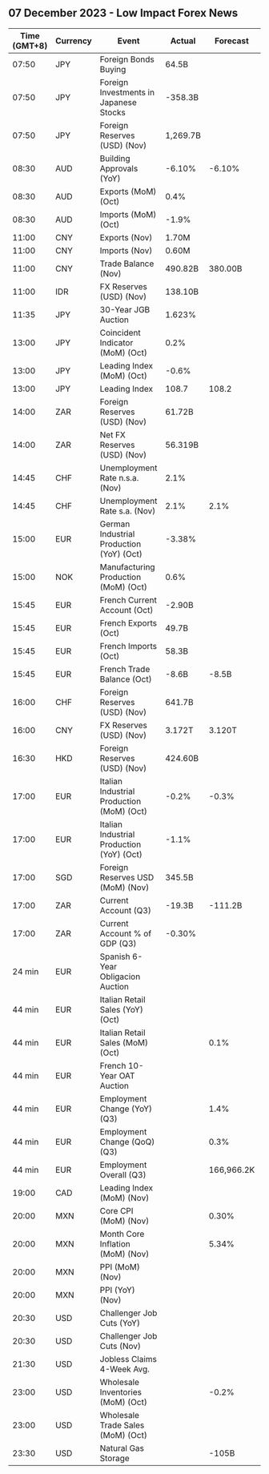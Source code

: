 ## 07 December 2023 - Low Impact Forex News

| Time (GMT+8) | Currency | Event | Actual | Forecast | Previous |
|------|----------|-------|--------|----------|----------|
| 07:50 | JPY | Foreign Bonds Buying | 64.5B |  | -84.3B |
| 07:50 | JPY | Foreign Investments in Japanese Stocks | -358.3B |  | 4.5B |
| 07:50 | JPY | Foreign Reserves (USD) (Nov) | 1,269.7B |  | 1,238.0B |
| 08:30 | AUD | Building Approvals (YoY) | -6.10% | -6.10% | -20.60% |
| 08:30 | AUD | Exports (MoM) (Oct) | 0.4% |  | -1.8% |
| 08:30 | AUD | Imports (MoM) (Oct) | -1.9% |  | 8.0% |
| 11:00 | CNY | Exports (Nov) | 1.70M |  | -3.10M |
| 11:00 | CNY | Imports (Nov) | 0.60M |  | 6.40M |
| 11:00 | CNY | Trade Balance (Nov) | 490.82B | 380.00B | 405.47B |
| 11:00 | IDR | FX Reserves (USD) (Nov) | 138.10B |  | 133.10B |
| 11:35 | JPY | 30-Year JGB Auction | 1.623% |  | 1.741% |
| 13:00 | JPY | Coincident Indicator (MoM) (Oct) | 0.2% |  | 0.3% |
| 13:00 | JPY | Leading Index (MoM) (Oct) | -0.6% |  | -0.2% |
| 13:00 | JPY | Leading Index | 108.7 | 108.2 | 109.3 |
| 14:00 | ZAR | Foreign Reserves (USD) (Nov) | 61.72B |  | 60.96B |
| 14:00 | ZAR | Net FX Reserves (USD) (Nov) | 56.319B |  | 55.510B |
| 14:45 | CHF | Unemployment Rate n.s.a. (Nov) | 2.1% |  | 2.0% |
| 14:45 | CHF | Unemployment Rate s.a. (Nov) | 2.1% | 2.1% | 2.1% |
| 15:00 | EUR | German Industrial Production (YoY) (Oct) | -3.38% |  | -3.76% |
| 15:00 | NOK | Manufacturing Production (MoM) (Oct) | 0.6% |  | -1.3% |
| 15:45 | EUR | French Current Account (Oct) | -2.90B |  | -2.80B |
| 15:45 | EUR | French Exports (Oct) | 49.7B |  | 49.1B |
| 15:45 | EUR | French Imports (Oct) | 58.3B |  | 57.9B |
| 15:45 | EUR | French Trade Balance (Oct) | -8.6B | -8.5B | -8.9B |
| 16:00 | CHF | Foreign Reserves (USD) (Nov) | 641.7B |  | 657.5B |
| 16:00 | CNY | FX Reserves (USD) (Nov) | 3.172T | 3.120T | 3.101T |
| 16:30 | HKD | Foreign Reserves (USD) (Nov) | 424.60B |  | 416.00B |
| 17:00 | EUR | Italian Industrial Production (MoM) (Oct) | -0.2% | -0.3% | 0.1% |
| 17:00 | EUR | Italian Industrial Production (YoY) (Oct) | -1.1% |  | -2.0% |
| 17:00 | SGD | Foreign Reserves USD (MoM) (Nov) | 345.5B |  | 338.2B |
| 17:00 | ZAR | Current Account (Q3) | -19.3B | -111.2B | -185.2B |
| 17:00 | ZAR | Current Account % of GDP (Q3) | -0.30% |  | -2.70% |
| 24 min | EUR | Spanish 6-Year Obligacion Auction |  |  | 0.849% |
| 44 min | EUR | Italian Retail Sales (YoY) (Oct) |  |  | 1.3% |
| 44 min | EUR | Italian Retail Sales (MoM) (Oct) |  | 0.1% | -0.3% |
| 44 min | EUR | French 10-Year OAT Auction |  |  | 3.32% |
| 44 min | EUR | Employment Change (YoY) (Q3) |  | 1.4% | 1.3% |
| 44 min | EUR | Employment Change (QoQ) (Q3) |  | 0.3% | 0.2% |
| 44 min | EUR | Employment Overall (Q3) |  | 166,966.2K | 166,745.3K |
| 19:00 | CAD | Leading Index (MoM) (Nov) |  |  | -0.01% |
| 20:00 | MXN | Core CPI (MoM) (Nov) |  | 0.30% | 0.39% |
| 20:00 | MXN | Month Core Inflation (MoM) (Nov) |  | 5.34% | 5.50% |
| 20:00 | MXN | PPI (MoM) (Nov) |  |  | 0.50% |
| 20:00 | MXN | PPI (YoY) (Nov) |  |  | 1.30% |
| 20:30 | USD | Challenger Job Cuts (YoY) |  |  | 8.8% |
| 20:30 | USD | Challenger Job Cuts (Nov) |  |  | 36.836K |
| 21:30 | USD | Jobless Claims 4-Week Avg. |  |  | 220.00K |
| 23:00 | USD | Wholesale Inventories (MoM) (Oct) |  | -0.2% | 0.2% |
| 23:00 | USD | Wholesale Trade Sales (MoM) (Oct) |  |  | 2.2% |
| 23:30 | USD | Natural Gas Storage |  | -105B | 10B |
